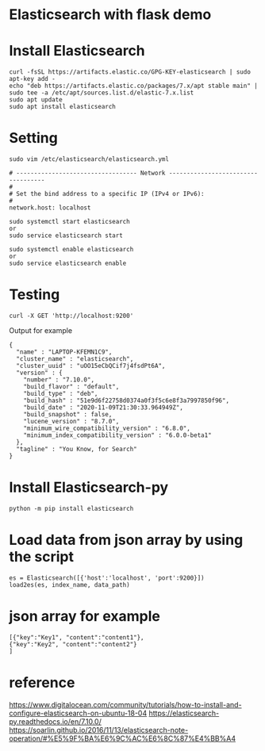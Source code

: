# Elasticsearch with flask demo


# Install Elasticsearch
```
curl -fsSL https://artifacts.elastic.co/GPG-KEY-elasticsearch | sudo apt-key add -
echo "deb https://artifacts.elastic.co/packages/7.x/apt stable main" | sudo tee -a /etc/apt/sources.list.d/elastic-7.x.list
sudo apt update
sudo apt install elasticsearch
```

# Setting
```
sudo vim /etc/elasticsearch/elasticsearch.yml
```
```
# ---------------------------------- Network -----------------------------------
#
# Set the bind address to a specific IP (IPv4 or IPv6):
#
network.host: localhost
```
```
sudo systemctl start elasticsearch
or 
sudo service elasticsearch start

sudo systemctl enable elasticsearch
or
sudo service elasticsearch enable
```

# Testing
```
curl -X GET 'http://localhost:9200'
```
Output for example
```
{
  "name" : "LAPTOP-KFEMN1C9",
  "cluster_name" : "elasticsearch",
  "cluster_uuid" : "uOO15eCbQCif7j4fsdPt6A",
  "version" : {
    "number" : "7.10.0",
    "build_flavor" : "default",
    "build_type" : "deb",
    "build_hash" : "51e9d6f22758d0374a0f3f5c6e8f3a7997850f96",
    "build_date" : "2020-11-09T21:30:33.964949Z",
    "build_snapshot" : false,
    "lucene_version" : "8.7.0",
    "minimum_wire_compatibility_version" : "6.8.0",
    "minimum_index_compatibility_version" : "6.0.0-beta1"
  },
  "tagline" : "You Know, for Search"
}
```
# Install Elasticsearch-py
```
python -m pip install elasticsearch
```

# Load data from json array by using the script
```
es = Elasticsearch([{'host':'localhost', 'port':9200}])
load2es(es, index_name, data_path)
```

# json array for example
```
[{"key":"Key1", "content":"content1"},
{"key":"Key2", "content":"content2"}
]
```

# reference
https://www.digitalocean.com/community/tutorials/how-to-install-and-configure-elasticsearch-on-ubuntu-18-04
https://elasticsearch-py.readthedocs.io/en/7.10.0/
https://soarlin.github.io/2016/11/13/elasticsearch-note-operation/#%E5%9F%BA%E6%9C%AC%E6%8C%87%E4%BB%A4

